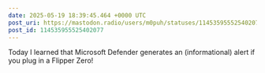 ```yaml
---
date: 2025-05-19 18:39:45.464 +0000 UTC
post_uri: https://mastodon.radio/users/m0puh/statuses/114535955525402077
post_id: 114535955525402077
---
```

Today I learned that Microsoft Defender generates an (informational) alert if you plug in a Flipper Zero!


